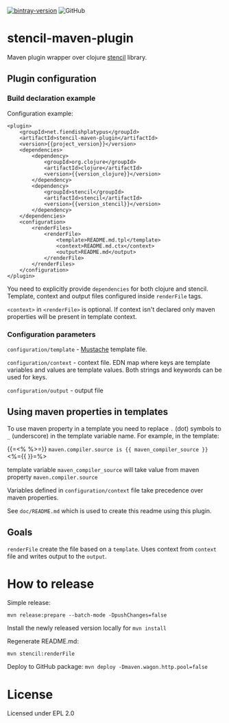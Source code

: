 [![bintray-version](https://img.shields.io/bintray/v/muhanga/stencil-maven-plugin/stencil-maven-plugin?style=flat-square)](https://bintray.com/muhanga/stencil-maven-plugin/stencil-maven-plugin/0.0.3)
![GitHub](https://img.shields.io/github/license/aardvark/stencil-maven-plugin?style=flat-square)
# stencil-maven-plugin 


Maven plugin wrapper over clojure [stencil](https://github.com/davidsantiago/stencil) library.

## Plugin configuration

### Build declaration example
Configuration example:
```
<plugin>
    <groupId>net.fiendishplatypus</groupId>
    <artifactId>stencil-maven-plugin</artifactId>
    <version>{{project_version}}</version>
    <dependencies>
        <dependency>
            <groupId>org.clojure</groupId>
            <artifactId>clojure</artifactId>
            <version>{{version_clojure}}</version>
        </dependency>
        <dependency>
            <groupId>stencil</groupId>
            <artifactId>stencil</artifactId>
            <version>{{version_stencil}}</version>
        </dependency>
    </dependencies>
    <configuration>
        <renderFiles>
            <renderFile>
                <template>README.md.tpl</template>
                <context>README.md.ctx</context>
                <output>README.md</output>
            </renderFile>
        </renderFiles>
    </configuration>
</plugin>
```
You need to explicitly provide `dependencies` for both clojure and stencil.
Template, context and output files configured inside `renderFile` tags.

`<context>` in `<renderFile>` is optional. If context isn't declared only
maven properties will be present in template context. 

### Configuration parameters

`configuration/template` - [Mustache](https://mustache.github.io/) template file.

`configuration/context` - context file. EDN map where keys are template variables
and values are template values. Both strings and keywords can be used for keys.

`configuration/output` - output file

## Using maven properties in templates

To use maven property in a template you need to replace `.` (dot) symbols to `_`
(underscore) in the template variable name. For example, in the template:

{{=<% %>=}}
`maven.compiler.source is {{ maven_compiler_source }}`
<%={{ }}=%>

template variable `maven_compiler_source` will take value from maven property `maven.compiler.source`

Variables defined in `configuration/context` file take precedence over maven properties.

See `doc/README.md` which is used to create this readme using this plugin. 

## Goals

`renderFile` create the file based on a `template`. Uses context from `context`
file and writes output to the `output`.

# How to release
Simple release: 

`mvn release:prepare --batch-mode -DpushChanges=false`

Install the newly released version locally for 
`mvn install`

Regenerate README.md:

`mvn stencil:renderFile`

Deploy to GitHub package:
`mvn deploy -Dmaven.wagon.http.pool=false `

# License

Licensed under EPL 2.0